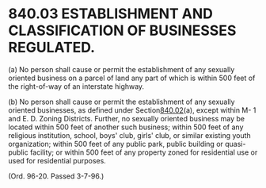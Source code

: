 840.03 ESTABLISHMENT AND CLASSIFICATION OF BUSINESSES REGULATED.
================================================================

​(a) No person shall cause or permit the establishment of any sexually
oriented business on a parcel of land any part of which is within 500
feet of the right-of-way of an interstate highway.

​(b) No person shall cause or permit the establishment of any sexually
oriented businesses, as defined under Section[840.02](3c7806a9.html)(a),
except within M- 1 and E. D. Zoning Districts. Further, no sexually
oriented business may be located within 500 feet of another such
business; within 500 feet of any religious institution, school, boys'
club, girls' club, or similar existing youth organization; within 500
feet of any public park, public building or quasi-public facility; or
within 500 feet of any property zoned for residential use or used for
residential purposes.

(Ord. 96-20. Passed 3-7-96.)
